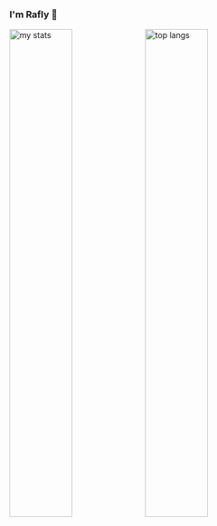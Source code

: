 ### I'm Rafly 👋

<img alt="my stats" align="left" width="47%" src="https://github-readme-stats.vercel.app/api?username=cometoodev"/>

<img alt="top langs" align="left" width="47%" src="https://github-readme-stats.vercel.app/api/top-langs/?username=cometoodev&layout=compact"/>
